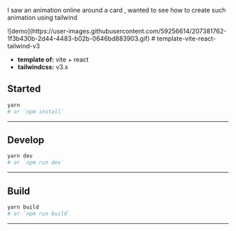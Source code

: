 <p>I saw an animation online around a card , wanted to see how to create such animation using tailwind</p>
![demo](https://user-images.githubusercontent.com/59256614/207381762-1f3b430b-2d44-4483-b02b-0646bd883903.gif)
# template-vite-react-tailwind-v3

- **template of:** vite + react
- **tailwindcss:** v3.x

## Started
```bash
yarn
# or `npm install`
```

---
## Develop
```bash
yarn dev
# or `npm run dev`
```

---
## Build
```bash
yarn build
# or `npm run build`
```

---


